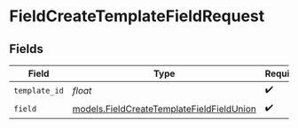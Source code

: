 # FieldCreateTemplateFieldRequest


## Fields

| Field                                                                                        | Type                                                                                         | Required                                                                                     | Description                                                                                  |
| -------------------------------------------------------------------------------------------- | -------------------------------------------------------------------------------------------- | -------------------------------------------------------------------------------------------- | -------------------------------------------------------------------------------------------- |
| `template_id`                                                                                | *float*                                                                                      | :heavy_check_mark:                                                                           | N/A                                                                                          |
| `field`                                                                                      | [models.FieldCreateTemplateFieldFieldUnion](../models/fieldcreatetemplatefieldfieldunion.md) | :heavy_check_mark:                                                                           | N/A                                                                                          |